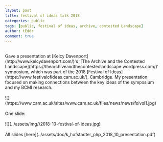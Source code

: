 ```yaml
---
layout: post
title: festival of ideas talk 2018
categories: public
tags: [public, festival of ideas, archive, contested Landscape]
author: tEdör
comment: true
---
```

<br>
Gave a presentation at [Kelcy Davenport](http://www.kelcydavenport.com/)'s ‘[The Archive and the Contested Landscape](https://thearchiveandthecontestedlandscape.wordpress.com/)' symposium, which was part of the 2018 [Festival of Ideas](https://www.festivalofideas.cam.ac.uk/), Cambridge. My presentation focused on making connections between the key ideas of the symposium and my BCMI research.
<br>
<br>
![](https://www.cam.ac.uk/sites/www.cam.ac.uk/files/news/news/foivol1.jpg)
<br><br>
One slide:
<br>
<br>
![](../assets/img//2018-10-festival-of-ideas.jpg)
<br>
<br>
All slides [here](../assets/doc/k_hofstadter_php_2018_10_presentation.pdf).
